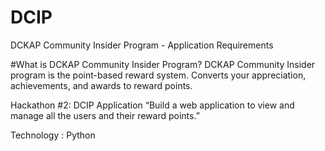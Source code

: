 # DCIP
DCKAP Community Insider Program - Application Requirements

#What is DCKAP Community Insider Program?
DCKAP Community Insider program is the point-based reward system. Converts your appreciation, achievements, and awards to reward points.

Hackathon #2: DCIP Application
“Build a web application to view and manage all the users and their reward points.”

Technology : Python
